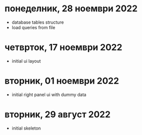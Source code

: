 # понеделник, 28 ноември 2022

- database tables structure
- load queries from file

# четврток, 17 ноември 2022

- initial ui layout

# вторник, 01 ноември 2022

- initial right panel ui with dummy data

# вторник, 29 август 2022

- initial skeleton
